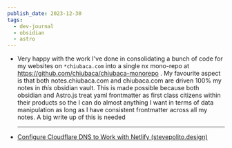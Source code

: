 ```yaml
---
publish_date: 2023-12-30
tags:
  - dev-journal
  - obsidian
  - astro
---
```

- Very happy with the work I've done in consolidating a bunch of code for my websites on `*chiubaca.com`  into a single nx mono-repo at https://github.com/chiubaca/chiubaca-monorepo  . My favourite aspect is that both notes.chiubaca.com and chiubaca.com are driven 100% my notes in _this_ obsidian vault. This is made possible because both obsidian and Astro.js treat yaml frontmatter as first class citizens within their products so the I can do almost anything I want in terms of data manipulation as long as I have consistent frontmatter across all my notes. A big write up of this is needed
  
  ---
- [Configure Cloudflare DNS to Work with Netlify (stevepolito.design)](https://stevepolito.design/blog/configure-cloudflare-dns-to-work-with-netlify)